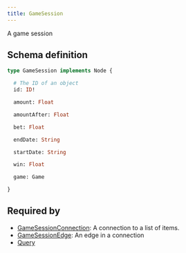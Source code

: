 ```yaml
---
title: GameSession
---
```


A game session

## Schema definition
```graphql
type GameSession implements Node {

  # The ID of an object
  id: ID! 

  amount: Float 

  amountAfter: Float 

  bet: Float 

  endDate: String 

  startDate: String 

  win: Float 

  game: Game 

}
```
## Required by
* [GameSessionConnection](graphql/schema/gamesessionconnection.md): A connection to a list of items.
* [GameSessionEdge](graphql/schema/gamesessionedge.md): An edge in a connection
* [Query](graphql/schema/query.md)
